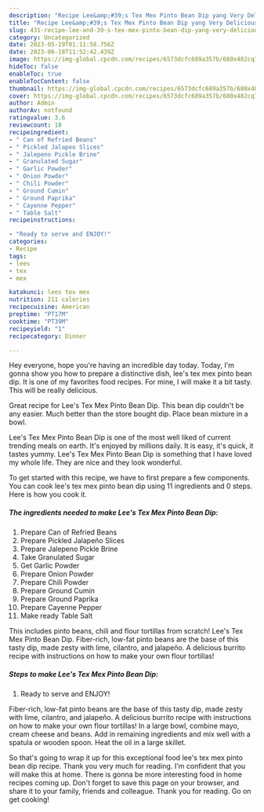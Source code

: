 ```yaml
---
description: "Recipe Lee&amp;#39;s Tex Mex Pinto Bean Dip yang Very Delicious}"
title: "Recipe Lee&amp;#39;s Tex Mex Pinto Bean Dip yang Very Delicious}"
slug: 431-recipe-lee-and-39-s-tex-mex-pinto-bean-dip-yang-very-delicious
category: Uncategorized
date: 2023-05-19T01:11:58.756Z
date: 2023-06-18T11:52:42.439Z
image: https://img-global.cpcdn.com/recipes/6573dcfc689a357b/680x482cq70/lees-tex-mex-pinto-bean-dip-recipe-main-photo.jpg
hideToc: false
enableToc: true
enableTocContent: false
thumbnail: https://img-global.cpcdn.com/recipes/6573dcfc689a357b/680x482cq70/lees-tex-mex-pinto-bean-dip-recipe-main-photo.jpg
cover: https://img-global.cpcdn.com/recipes/6573dcfc689a357b/680x482cq70/lees-tex-mex-pinto-bean-dip-recipe-main-photo.jpg
author: Admin
authorAv: notfound
ratingvalue: 3.6
reviewcount: 18
recipeingredient:
- " Can of Refried Beans"
- " Pickled Jalapeo Slices"
- " Jalepeno Pickle Brine"
- " Granulated Sugar"
- " Garlic Powder"
- " Onion Powder"
- " Chili Powder"
- " Ground Cumin"
- " Ground Paprika"
- " Cayenne Pepper"
- " Table Salt"
recipeinstructions:

- "Ready to serve and ENJOY!"
categories:
- Recipe
tags:
- lees
- tex
- mex

katakunci: lees tex mex 
nutrition: 211 calories
recipecuisine: American
preptime: "PT17M"
cooktime: "PT39M"
recipeyield: "1"
recipecategory: Dinner

---
```



Hey everyone, hope you're having an incredible day today. Today, I'm gonna show you how to prepare a distinctive dish, lee&#39;s tex mex pinto bean dip. It is one of my favorites food recipes. For mine, I will make it a bit tasty. This will be really delicious.

Great recipe for Lee&#39;s Tex Mex Pinto Bean Dip. This bean dip couldn&#39;t be any easier. Much better than the store bought dip. Place bean mixture in a bowl.

Lee&#39;s Tex Mex Pinto Bean Dip is one of the most well liked of current trending meals on earth. It's enjoyed by millions daily. It is easy, it's quick, it tastes yummy. Lee&#39;s Tex Mex Pinto Bean Dip is something that I have loved my whole life. They are nice and they look wonderful.


To get started with this recipe, we have to first prepare a few components. You can cook lee&#39;s tex mex pinto bean dip using 11 ingredients and 0 steps. Here is how you cook it.

<!--inarticleads1-->

##### The ingredients needed to make Lee&#39;s Tex Mex Pinto Bean Dip:

1. Prepare  Can of Refried Beans
1. Prepare  Pickled Jalapeño Slices
1. Prepare  Jalepeno Pickle Brine
1. Take  Granulated Sugar
1. Get  Garlic Powder
1. Prepare  Onion Powder
1. Prepare  Chili Powder
1. Prepare  Ground Cumin
1. Prepare  Ground Paprika
1. Prepare  Cayenne Pepper
1. Make ready  Table Salt


This includes pinto beans, chili and flour tortillas from scratch! Lee&#39;s Tex Mex Pinto Bean Dip. Fiber-rich, low-fat pinto beans are the base of this tasty dip, made zesty with lime, cilantro, and jalapeño. A delicious burrito recipe with instructions on how to make your own flour tortillas! 

<!--inarticleads2-->

##### Steps to make Lee&#39;s Tex Mex Pinto Bean Dip:


1. Ready to serve and ENJOY!

Fiber-rich, low-fat pinto beans are the base of this tasty dip, made zesty with lime, cilantro, and jalapeño. A delicious burrito recipe with instructions on how to make your own flour tortillas! In a large bowl, combine mayo, cream cheese and beans. Add in remaining ingredients and mix well with a spatula or wooden spoon. Heat the oil in a large skillet. 

So that's going to wrap it up for this exceptional food lee&#39;s tex mex pinto bean dip recipe. Thank you very much for reading. I'm confident that you will make this at home. There is gonna be more interesting food in home recipes coming up. Don't forget to save this page on your browser, and share it to your family, friends and colleague. Thank you for reading. Go on get cooking!
